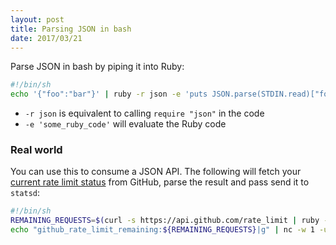 ```yaml
---
layout: post
title: Parsing JSON in bash
date: 2017/03/21
---
```


Parse JSON in bash by piping it into Ruby:

```sh
#!/bin/sh
echo '{"foo":"bar"}' | ruby -r json -e 'puts JSON.parse(STDIN.read)["foo"]'
```

- `-r json` is equivalent to calling `require "json"` in the code
- `-e 'some_ruby_code'` will evaluate the Ruby code

### Real world

You can use this to consume a JSON API. The following will fetch your
[current rate limit status][status] from GitHub, parse the result and pass send
it to `statsd`:

```sh
#!/bin/sh
REMAINING_REQUESTS=$(curl -s https://api.github.com/rate_limit | ruby -r json -e 'puts JSON.parse(STDIN.read)["rate"]["remaining"]')
echo "github_rate_limit_remaining:${REMAINING_REQUESTS}|g" | nc -w 1 -u localhost 8125
```

[status]: https://api.github.com/rate_limit
